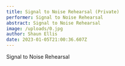 ```yaml
---
title: Signal to Noise Rehearsal (Private)
performer: Signal to Noise Rehearsal
abstract: Signal to Noise Rehearsal
image: /uploads/0.jpg
author: Shaun Ellis
date: 2023-01-05T21:00:36.607Z
---
```

Signal to Noise Rehearsal